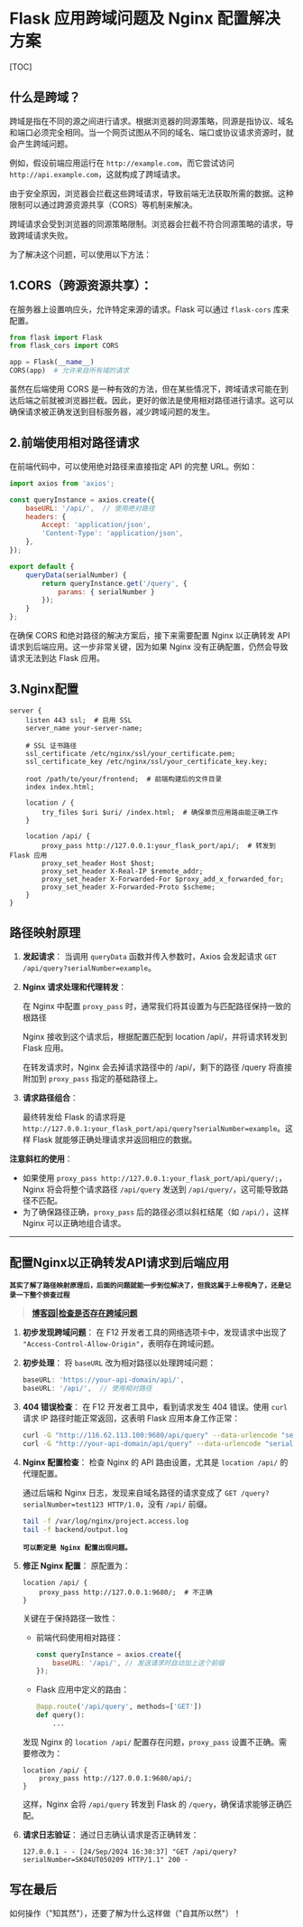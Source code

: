 # Flask 应用跨域问题及 Nginx 配置解决方案

[TOC]

## 什么是跨域？

跨域是指在不同的源之间进行请求。根据浏览器的同源策略，同源是指协议、域名和端口必须完全相同。当一个网页试图从不同的域名、端口或协议请求资源时，就会产生跨域问题。

例如，假设前端应用运行在 `http://example.com`，而它尝试访问 `http://api.example.com`，这就构成了跨域请求。

由于安全原因，浏览器会拦截这些跨域请求，导致前端无法获取所需的数据。这种限制可以通过跨源资源共享（CORS）等机制来解决。

跨域请求会受到浏览器的同源策略限制。浏览器会拦截不符合同源策略的请求，导致跨域请求失败。

为了解决这个问题，可以使用以下方法：

## 1.CORS（跨源资源共享）：

在服务器上设置响应头，允许特定来源的请求。Flask 可以通过 `flask-cors` 库来配置。

```python
from flask import Flask
from flask_cors import CORS

app = Flask(__name__)
CORS(app)  # 允许来自所有域的请求
```

虽然在后端使用 CORS 是一种有效的方法，但在某些情况下，跨域请求可能在到达后端之前就被浏览器拦截。因此，更好的做法是使用相对路径进行请求。这可以确保请求被正确发送到目标服务器，减少跨域问题的发生。

## 2.前端使用相对路径请求

在前端代码中，可以使用绝对路径来直接指定 API 的完整 URL。例如：

```javascript
import axios from 'axios';

const queryInstance = axios.create({
    baseURL: '/api/',  // 使用绝对路径
    headers: {
        Accept: 'application/json',
        'Content-Type': 'application/json',
    },
});

export default {
    queryData(serialNumber) {
        return queryInstance.get('/query', {
            params: { serialNumber }
        });
    }
};
```

在确保 CORS 和绝对路径的解决方案后，接下来需要配置 Nginx 以正确转发 API 请求到后端应用。这一步非常关键，因为如果 Nginx 没有正确配置，仍然会导致请求无法到达 Flask 应用。

## 3.Nginx配置

```nginx
server {
    listen 443 ssl;  # 启用 SSL
    server_name your-server-name;

    # SSL 证书路径
    ssl_certificate /etc/nginx/ssl/your_certificate.pem;
    ssl_certificate_key /etc/nginx/ssl/your_certificate_key.key;

    root /path/to/your/frontend;  # 前端构建后的文件目录
    index index.html;

    location / {
        try_files $uri $uri/ /index.html;  # 确保单页应用路由能正确工作
    }

    location /api/ {
        proxy_pass http://127.0.0.1:your_flask_port/api/;  # 转发到 Flask 应用
        proxy_set_header Host $host;
        proxy_set_header X-Real-IP $remote_addr;
        proxy_set_header X-Forwarded-For $proxy_add_x_forwarded_for;
        proxy_set_header X-Forwarded-Proto $scheme;
    }
}
```

## 路径映射原理

1. **发起请求**：
   当调用 `queryData` 函数并传入参数时，Axios 会发起请求 `GET /api/query?serialNumber=example`。

2. **Nginx 请求处理和代理转发**：

   在 Nginx 中配置 `proxy_pass` 时，通常我们将其设置为与匹配路径保持一致的根路径

   Nginx 接收到这个请求后，根据配置匹配到 location /api/，并将请求转发到 Flask 应用。

   在转发请求时，Nginx 会去掉请求路径中的 /api/，剩下的路径 /query 将直接附加到 `proxy_pass` 指定的基础路径上。

3. **请求路径组合**：

   最终转发给 Flask 的请求将是 `http://127.0.0.1:your_flask_port/api/query?serialNumber=example`。这样 Flask 就能够正确处理请求并返回相应的数据。

**注意斜杠的使用**：

- 如果使用 `proxy_pass http://127.0.0.1:your_flask_port/api/query/;`，Nginx 将会将整个请求路径 `/api/query` 发送到 `/api/query/`，这可能导致路径不匹配。
- 为了确保路径正确，`proxy_pass` 后的路径必须以斜杠结尾（如 `/api/`），这样 Nginx 可以正确地组合请求。

---

## 配置Nginx以正确转发API请求到后端应用

**`其实了解了路径映射原理后，后面的问题就能一步到位解决了，但我这属于上帝视角了，还是记录一下整个排查过程`**

> [**博客园|检查是否存在跨域问题**](https://www.cnblogs.com/yxxcl51/p/17515991.html#:~:text=%E6%9F%A5%E7%9C%8B%E6%8E%A7%E5%88%B6%E5%8F%B0%E9%94%99%E8%AF%AF%EF%BC%9A)

1. **初步发现跨域问题**：
   在 F12 开发者工具的网络选项卡中，发现请求中出现了 `"Access-Control-Allow-Origin"`，表明存在跨域问题。

2. **初步处理**：
   将 `baseURL` 改为相对路径以处理跨域问题：

   ```javascript
   baseURL: 'https://your-api-domain/api/',
   baseURL: '/api/',  // 使用相对路径
   ```

3. **404 错误检查**：
   在 F12 开发者工具中，看到请求发生 404 错误。使用 `curl` 请求 IP 路径时能正常返回，这表明 Flask 应用本身工作正常：

   ```bash
   curl -G "http://116.62.113.100:9680/api/query" --data-urlencode "serialNumber=test123"  # 成功
   curl -G "http://your-api-domain/api/query" --data-urlencode "serialNumber=test123"  # 失败
   ```

4. **Nginx 配置检查**：
   检查 Nginx 的 API 路由设置，尤其是 `location /api/` 的代理配置。

   通过后端和 Nginx 日志，发现来自域名路径的请求变成了 `GET /query?serialNumber=test123 HTTP/1.0`，没有 `/api/` 前缀。

   ```bash
   tail -f /var/log/nginx/project.access.log
   tail -f backend/output.log
   ```

   **`可以断定是 Nginx 配置出现问题。`**

5. **修正 Nginx 配置**：
   原配置为：

   ```nginx
   location /api/ {
       proxy_pass http://127.0.0.1:9680/;  # 不正确
   }
   ```

   关键在于保持路径一致性：
   - 前端代码使用相对路径：
     ```javascript
     const queryInstance = axios.create({
         baseURL: '/api/', // 发送请求时自动加上这个前缀
     });
     ```
   - Flask 应用中定义的路由：
     ```python
     @app.route('/api/query', methods=['GET'])
     def query():
         ...
     ```

   发现 Nginx 的 `location /api/` 配置存在问题，`proxy_pass` 设置不正确。需要修改为：
   ```nginx
   location /api/ {
       proxy_pass http://127.0.0.1:9680/api/; 
   }
   ```
   这样，Nginx 会将 `/api/query` 转发到 Flask 的 `/query`，确保请求能够正确匹配。

6. **请求日志验证**：
   通过日志确认请求是否正确转发：

   ```plaintext
   127.0.0.1 - - [24/Sep/2024 16:30:37] "GET /api/query?serialNumber=SK04UT050209 HTTP/1.1" 200 -
   ```


## 写在最后

如何操作（"知其然"），还要了解为什么这样做（"自其所以然"）！
